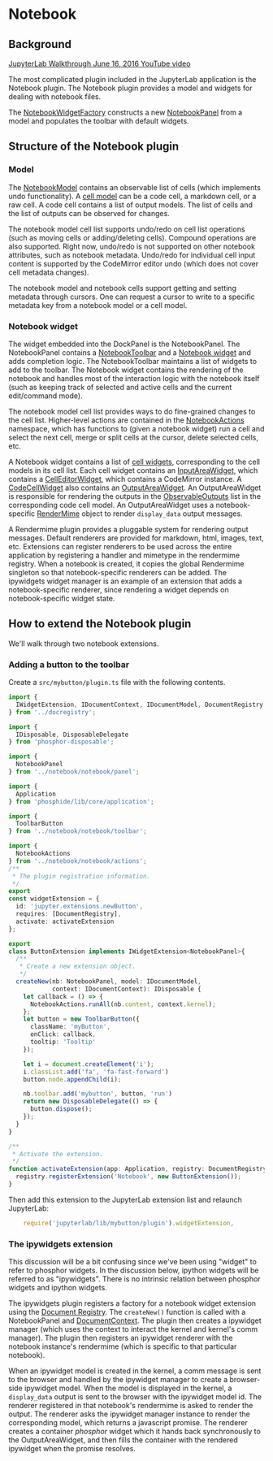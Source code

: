 # Notebook

## Background

[JupyterLab Walkthrough June 16, 2016 YouTube video](https://youtu.be/4Qm6oD_Rlw8?t=55m19s)

The most complicated plugin included in the JupyterLab application is the
Notebook plugin. The Notebook plugin provides a model and widgets for
dealing with notebook files.

The [NotebookWidgetFactory](http://jupyter.org/jupyterlab/classes/_notebook_notebook_widgetfactory_.notebookwidgetfactory.html) constructs a new [NotebookPanel](http://jupyter.org/jupyterlab/classes/_notebook_notebook_panel_.notebookpanel.html) from a model and populates the toolbar with default widgets.

## Structure of the Notebook plugin

### Model

The [NotebookModel](http://jupyter.org/jupyterlab/classes/_notebook_notebook_model_.notebookmodel.html) contains an observable list of cells (which implements undo functionality). A [cell model](http://jupyter.org/jupyterlab/modules/_notebook_cells_model_.html) can be a code cell, a markdown cell, or a raw cell. A code cell contains a list of output models. The list of cells and the list of outputs can be observed for changes.

The notebook model cell list supports undo/redo on cell list operations (such as moving cells or adding/deleting cells). Compound operations are also supported. Right now, undo/redo is not supported on other notebook attributes, such as notebook metadata. Undo/redo for individual cell input content is supported by the CodeMirror editor undo (which does not cover cell metadata changes).

The notebook model and notebook cells support getting and setting metadata through cursors. One can request a cursor to write to a specific metadata key from a notebook model or a cell model.

### Notebook widget

The widget embedded into the DockPanel is the NotebookPanel. The NotebookPanel contains a [NotebookToolbar](http://jupyter.org/jupyterlab/classes/_notebook_notebook_toolbar_.notebooktoolbar.html) and a [Notebook widget](http://jupyter.org/jupyterlab/classes/_notebook_notebook_widget_.notebook.html) and adds completion logic. The NotebookToolbar maintains a list of widgets to add to the toolbar. The Notebook widget contains the rendering of the notebook and handles most of the interaction logic with the notebook itself (such as keeping track of selected and active cells and the current edit/command mode).

The notebook model cell list provides ways to do fine-grained changes to the cell list. Higher-level actions are contained in the [NotebookActions](http://jupyter.org/jupyterlab/modules/_notebook_notebook_actions_.notebookactions.html) namespace, which has functions to (given a notebook widget) run a cell and select the next cell, merge or split cells at the cursor, delete selected cells, etc.

A Notebook widget contains a list of [cell widgets](http://jupyter.org/jupyterlab/modules/_notebook_cells_widget_.html), corresponding to the cell models in its cell list. Each cell widget contains an [InputAreaWidget](http://jupyter.org/jupyterlab/classes/_notebook_cells_widget_.inputareawidget.html), which contains a [CellEditorWidget](http://jupyter.org/jupyterlab/classes/_notebook_cells_editor_.celleditorwidget.html), which contains a CodeMirror instance. A [CodeCellWidget](http://jupyter.org/jupyterlab/classes/_notebook_cells_widget_.codecellwidget.html) also contains an [OutputAreaWidget](http://jupyter.org/jupyterlab/classes/_notebook_output_area_widget_.outputareawidget.html). An OutputAreaWidget is responsible for rendering the outputs in the [ObservableOutputs](http://jupyter.org/jupyterlab/classes/_notebook_output_area_model_.observableoutputs.html) list in the corresponding code cell model. An OutputAreaWidget uses a notebook-specific [RenderMime](http://jupyter.org/jupyterlab/classes/_rendermime_index_.rendermime.html) object to render `display_data` output messages.

A Rendermime plugin provides a pluggable system for rendering output messages. Default renderers are provided for markdown, html, images, text, etc. Extensions can register renderers to be used across the entire application by registering a handler and mimetype in the rendermime registry. When a notebook is created, it copies the global Rendermime singleton so that notebook-specific renderers can be added. The ipywidgets widget manager is an example of an extension that adds a notebook-specific renderer, since rendering a widget depends on notebook-specific widget state.

## How to extend the Notebook plugin

We'll walk through two notebook extensions.

### Adding a button to the toolbar

Create a `src/mybutton/plugin.ts` file with the following contents.

```typescript
import {
  IWidgetExtension, IDocumentContext, IDocumentModel, DocumentRegistry
} from '../docregistry';

import {
  IDisposable, DisposableDelegate
} from 'phosphor-disposable';

import {
  NotebookPanel
} from '../notebook/notebook/panel';

import {
  Application
} from 'phosphide/lib/core/application';

import {
  ToolbarButton
} from '../notebook/notebook/toolbar';

import {
  NotebookActions
} from '../notebook/notebook/actions';
/**
 * The plugin registration information.
 */
export
const widgetExtension = {
  id: 'jupyter.extensions.newButton',
  requires: [DocumentRegistry],
  activate: activateExtension
};

export
class ButtonExtension implements IWidgetExtension<NotebookPanel>{
  /**
   * Create a new extension object.
   */
  createNew(nb: NotebookPanel, model: IDocumentModel,
            context: IDocumentContext): IDisposable {
    let callback = () => {
      NotebookActions.runAll(nb.content, context.kernel);
    };
    let button = new ToolbarButton({
      className: 'myButton',
      onClick: callback,
      tooltip: 'Tooltip'
    });

    let i = document.createElement('i');
    i.classList.add('fa', 'fa-fast-forward')
    button.node.appendChild(i);

    nb.toolbar.add('mybutton', button, 'run')
    return new DisposableDelegate(() => {
      button.dispose();
    });
  }
}

/**
 * Activate the extension.
 */
function activateExtension(app: Application, registry: DocumentRegistry) {
  registry.registerExtension('Notebook', new ButtonExtension());
}
```

Then add this extension to the JupyterLab extension list and relaunch JupyterLab:

```typescript
    require('jupyterlab/lib/mybutton/plugin').widgetExtension,
```


### The ipywidgets extension

This discussion will be a bit confusing since we've been using "widget" to refer to phosphor widgets. In the discussion below, ipython widgets will be referred to as "ipywidgets". There is no intrinsic relation between phosphor widgets and ipython widgets.

The ipywidgets plugin registers a factory for a notebook widget extension 
using the [Document Registry](http://jupyter.org/jupyterlab/classes/_docregistry_registry_.documentregistry.html#registermodelfactory). The `createNew()` function is called with a NotebookPanel and [DocumentContext](http://jupyter.org/jupyterlab/interfaces/_docregistry_interfaces_.idocumentcontext.html). The plugin then creates a ipywidget manager (which uses the context to interact the kernel and kernel's comm manager). The plugin then registers an ipywidget renderer with the notebook instance's rendermime (which is specific to that particular notebook).

When an ipywidget model is created in the kernel, a comm message is sent to the browser and handled by the ipywidget manager to create a browser-side ipywidget model. When the model is displayed in the kernel, a `display_data` output is sent to the browser with the ipywidget model id. The renderer registered in that notebook's rendermime is asked to render the output. The renderer asks the ipywidget manager instance to render the corresponding model, which returns a javascript promise. The renderer creates a container *phosphor* widget which it hands back synchronously to the OutputAreaWidget, and then fills the container with the rendered ipywidget when the promise resolves.
